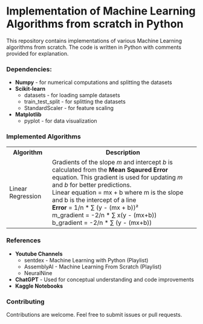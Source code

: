 <h1>Implementation of Machine Learning Algorithms from scratch in Python</h1>

<p>This repository contains implementations of various Machine Learning algorithms from scratch. The code is written in Python with comments provided for explanation.</p>

<h3>Dependencies:</h3>
<ul>
  <li><b>Numpy</b> - for numerical computations and splitting the datasets</li>
  <li><b>Scikit-learn</b>
    <ul>
      <li>datasets - for loading sample datasets</li>
      <li>train_test_split - for splitting the datasets</li>
      <li>StandardScaler - for feature scaling</li>
    </ul>  
  </li>
  <li><b>Matplotlib</b> 
    <ul>
      <li>pyplot - for data visualization</li>
    </ul>  
  </li>
</ul>

<h3>Implemented Algorithms</h3>
<table>
  <tr>
    <th><b>Algorithm</b></th>
    <th><b>Description</b></th>
  </tr>
  <tr>
    <td>Linear Regression</td>
    <td>
      Gradients of the slope <i>m</i> and intercept <i>b</i> is calculated from the <b>Mean Sqaured Error</b> equation. This gradient is used for updating <i>m</i> and <i>b</i> 
      for better predictions. <br>
      Linear equation = mx + b where m is the slope and b is the intercept of a line<br>
      <b>Error</b> = 1/n * ∑ (y - (mx + b))²<br>
      m_gradient = -2/n * ∑ x(y - (mx+b))<br>
      b_gradient = -2/n * ∑ (y - (mx+b))<br>
    </td>
  </tr>
</table>

<h3>References</h3>
<ul>
  <li><b>Youtube Channels</b>
    <ul>
      <li>sentdex - Machine Learning with Python (Playlist)</li>
      <li>AssemblyAI - Machine Learning From Scratch (Playlist)</li>
      <li>NeuralNine</li>
    </ul>
  </li>
  <li><b>ChatGPT</b> - Used for conceptual understanding and code improvements</li>
  <li><b>Kaggle Notebooks</b></li>
</ul>

<h3>Contributing</h3>
Contributions are welcome. Feel free to submit issues or pull requests.







